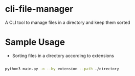 # cli-file-manager


A CLI tool to manage files in a directory and keep them sorted

# Sample Usage

- Sorting files in a directory according to extensions

``` Bash

python3 main.py -o --by extension --path ./directory


```
